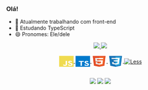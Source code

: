 ### Olá! 

- 🔭 Atualmente trabalhando com  front-end
- 🌱 Estudando TypeScript
- 😄 Pronomes: Ele/dele

<div align="center">
  <a href="https://github.com/dev-Alencar">
  <img height="180em" src="https://github-readme-stats.vercel.app/api?username=dev-alencar&show_icons=true&theme=dark&include_all_commits=true&count_private=true"/>
  <img height="180em" src="https://github-readme-stats.vercel.app/api/top-langs/?username=dev-alencar&layout=compact&langs_count=7&theme=dark"/>
</ 
   <div style="display: inline_block"><br>
   <div style="display: inline_block"> <br>
  <img align="center" alt="Js" height="30" width="40" src="https://raw.githubusercontent.com/devicons/devicon/master/icons/javascript/javascript-plain.svg">
  <img align="center" alt="Ts" height="30" width="40" src="https://raw.githubusercontent.com/devicons/devicon/master/icons/typescript/typescript-plain.svg">
  <img align="center" alt="HTML" height="30" width="40" src="https://raw.githubusercontent.com/devicons/devicon/master/icons/html5/html5-original.svg">
  <img align="center" alt="CSS" height="30" width="40" src="https://raw.githubusercontent.com/devicons/devicon/master/icons/css3/css3-original.svg">
  <img align="center" alt="Less" height="30" width="40" src="https://cdn.jsdelivr.net/gh/devicons/devicon/icons/less/less-plain-wordmark.svg">
</div>
    
##
<div> 
 <a href="https://instagram.com/luc_aalencar" target="_blank"><img src="https://img.shields.io/badge/-Instagram-%23E4405F?style=for-the-badge&logo=instagram&logoColor=white"></a>  
  <a href="https://www.linkedin.com/in/lucas-alencar-dev/" target="_blank"><img src="https://img.shields.io/badge/-LinkedIn-%230077B5?style=for-the-badge&logo=linkedin&logoColor=white"></a>
  <a href = "mailto:lucalencar.dev@gmail.com" target="_blank"><img src="https://img.shields.io/badge/-Gmail-%23333?style=for-the-badge&logo=gmail&logoColor=white"></a>
  
</div>
